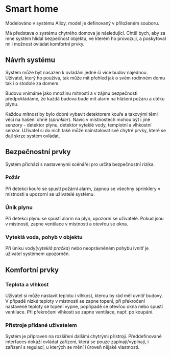 # Smart home

Modelováno v systému Alloy, model je definovaný v přiloženém souboru.

Má představa o systému chytrého domova je následující. Chtěl bych, aby za mne systém hlídal bezpečnost objektu, ve kterém ho provozuji, a poskytoval mi i možnost ovládat komfortní prvky.

## Návrh systému

Systém může být nasazen k ovládání jedné či více budov najednou. Uživatel, který ho používá, tak může mít přehled jak o svém rodinném domu tak i o stodole za domem.

Budovu vnímáme jako množinu mítností a v zájmu bezpečnosti předpokládáme, že každá budova bude mít alarm na hlášení požáru a utěku plynu.

Každou mítnost by bylo dobré vybavit detektorem kouře a takovými těmi věci na hašení ohně (_sprinkler_). Navíc v místnostech mohou být i jiné senzory - detektor plynu, detektor vyteklé vody, templotní a vlhkostní senzor. Uživatel si do nich také může nainstalovat své chytré prvky, které se dají skrze systém ovládat.

## Bezpečnostní prvky

Systém přichází s nastavenymi scénářei pro určitá bezpečnostní rizika.

### Požár

Při detekci kouře se spustí požární alarm, zapnou se všechny sprinklery v místnosti a upozorní se uživatelé systému.

### Únik plynu

Při detekci plynu se spustí alarm na plyn, upozorní se uživatelé. Pokud jsou v místnosti, zapne ventilace v místnosti a otevřou se okna.

### Vyteklá voda, pohyb v objektu

Při úniku vody(_vyteklá pračka_) nebo neoprávněném pohybu ivnitř je uživatel systémem upozorněn.

## Komfortní prvky

### Teplota a vlhkost

Uživatel si může nastavit teplotu i vlhkost, kterou by rád měl uvnitř budovy.
V případě nízké teploty v místnosti se zapne topení, při překročení nastavené teploty se topení vypne, popřípadě se otevřou okna nebo spustí ventilace.
Při překročení vlhkosti se zapne ventilace, např. po koupání.

### Přístroje přidané uživatelem

Systém je připraven na rozšíření dalšími chytrými přístroji. Předdefinované interfaces dokáží ovládat zařízení, která se pouze zapínají/vypínají, i zařízení s regulací, u kterých se mění i úroveň nějaké vlastnosti.

